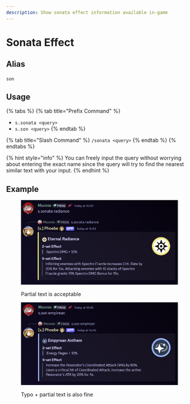 ```yaml
---
description: Show sonata effect information available in-game
---
```


# Sonata Effect

## Alias

`son`

## Usage

{% tabs %}
{% tab title="Prefix Command" %}
* `s.sonata <query>`
* `s.son <query>`
{% endtab %}

{% tab title="Slash Command" %}
`/sonata <query>`&#x20;
{% endtab %}
{% endtabs %}

{% hint style="info" %}
You can freely input the query without worrying about entering the exact name since the query will try to find the nearest similar text with your input.
{% endhint %}

## Example

<figure><img src="../../.gitbook/assets/bot_command_sonata_1.png" alt=""><figcaption><p>Partial text is acceptable</p></figcaption></figure>

<figure><img src="../../.gitbook/assets/bot_command_sonata_2.png" alt=""><figcaption><p>Typo + partial text is also fine</p></figcaption></figure>
